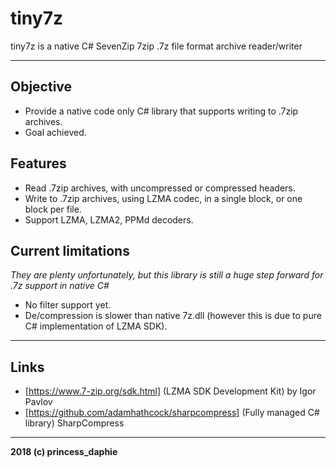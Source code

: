 # tiny7z
tiny7z is a native C# SevenZip 7zip .7z file format archive reader/writer

---

## Objective

- Provide a native code only C# library that supports writing to .7zip archives.
- Goal achieved.

## Features

- Read .7zip archives, with uncompressed or compressed headers.
- Write to .7zip archives, using LZMA codec, in a single block, or one block per file.
- Support LZMA, LZMA2, PPMd decoders.

## Current limitations

*They are plenty unfortunately, but this library is still a huge step forward for .7z support in native C#*

- No filter support yet.
- De/compression is slower than native 7z.dll (however this is due to pure C# implementation of LZMA SDK).

---

## Links

- [https://www.7-zip.org/sdk.html] (LZMA SDK Development Kit) by Igor Pavlov
- [https://github.com/adamhathcock/sharpcompress] (Fully managed C# library) SharpCompress

---

**2018 (c) princess_daphie**
